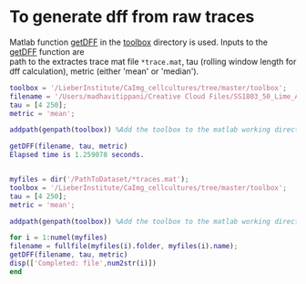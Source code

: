 # To generate dff from raw traces

Matlab function [getDFF](https://github.com/LieberInstitute/CaImg_cellcultures/blob/master/toolbox/getDFF.m)
in the [toolbox](https://github.com/LieberInstitute/CaImg_cellcultures/tree/master/toolbox) directory is used. 
Inputs to the [getDFF](https://github.com/LieberInstitute/CaImg_cellcultures/blob/master/toolbox/getDFF.m) function are\
path to the extractes trace mat file `*trace.mat`, tau (rolling window length for dff calculation), metric (either 'mean' or 'median'). 

```matlab
toolbox = '/LieberInstitute/CaImg_cellcultures/tree/master/toolbox';
filename = '/Users/madhavitippani/⁨Creative Cloud Files/SS1803_50_Lime_A1_DIV42_1G_traces.mat';
tau = [4 250];
metric = 'mean';

addpath(genpath(toolbox)) %Add the toolbox to the matlab working directory when ever you begin a new session

getDFF(filename, tau, metric)
Elapsed time is 1.259078 seconds.
```

```matlab

myfiles = dir('/PathToDataset/*traces.mat');
toolbox = '/LieberInstitute/CaImg_cellcultures/tree/master/toolbox'; 
tau = [4 250];
metric = 'mean';

addpath(genpath(toolbox)) %Add the toolbox to the matlab working directory when ever you begin a new session

for i = 1:numel(myfiles)
filename = fullfile(myfiles(i).folder, myfiles(i).name);
getDFF(filename, tau, metric)
disp(['Completed: file',num2str(i)])
end
```
